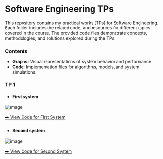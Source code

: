 # Software Engineering TPs

This repository contains my practical works (TPs) for Software Engineering. Each folder includes the related code, and resources for different topics covered in the course. The provided code files demonstrate concepts, methodologies, and solutions explored during the TPs.

### Contents  
- **Graphs:** Visual representations of system behavior and performance.  
- **Code:** Implementation files for algorithms, models, and system simulations.

### TP 1
- #### First system
![image](https://github.com/user-attachments/assets/1841018b-bb71-4b2c-be20-ac5f126825cc)

[➡️ View Code for First System](Firgure_14/PBA_speed_control.aadl)  




- #### Second system 
![image](https://github.com/user-attachments/assets/1841018b-bb71-4b2c-be20-ac5f126825cc)

[➡️ View Code for Second System](Figure_8/figure_8.aadl)  
